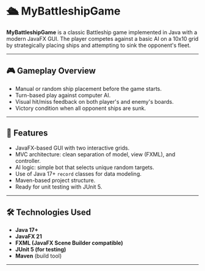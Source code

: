 # 🛳️ MyBattleshipGame

**MyBattleshipGame** is a classic Battleship game implemented in Java with a modern JavaFX GUI. The player competes against a basic AI on a 10x10 grid by strategically placing ships and attempting to sink the opponent's fleet.

---

## 🎮 Gameplay Overview

- Manual or random ship placement before the game starts.
- Turn-based play against computer AI.
- Visual hit/miss feedback on both player's and enemy's boards.
- Victory condition when all opponent ships are sunk.

---

## 🧠 Features

- JavaFX-based GUI with two interactive grids.
- MVC architecture: clean separation of model, view (FXML), and controller.
- AI logic: simple bot that selects unique random targets.
- Use of Java 17+ `record` classes for data modeling.
- Maven-based project structure.
- Ready for unit testing with JUnit 5.

---

## 🛠️ Technologies Used

- **Java 17+**
- **JavaFX 21**
- **FXML (JavaFX Scene Builder compatible)**
- **JUnit 5 (for testing)**
- **Maven** (build tool)

---
